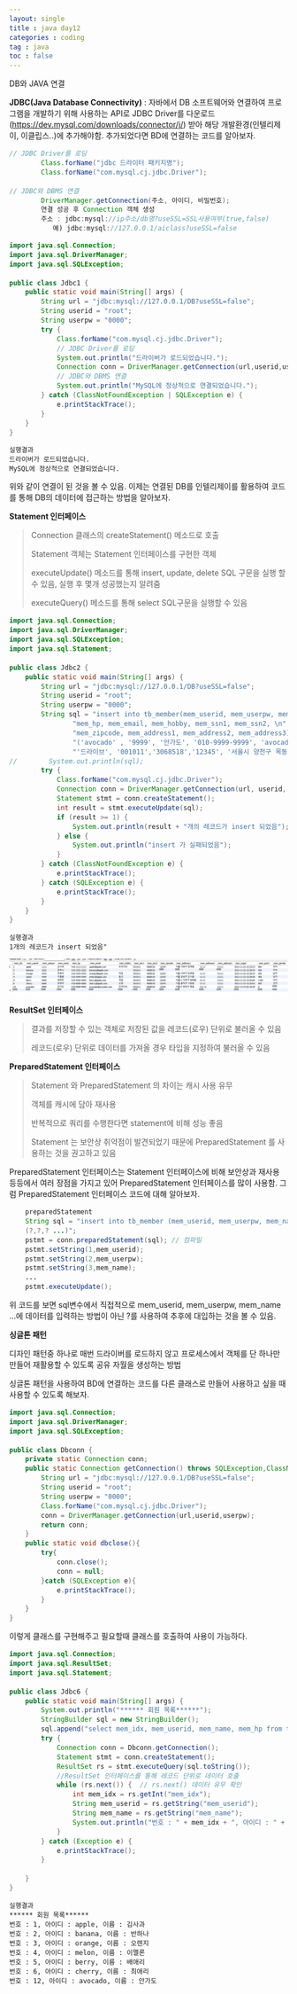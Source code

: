 ```yaml
---
layout: single
title : java day12
categories : coding
tag : java
toc : false
---
```


DB와 JAVA 연결

**JDBC(Java Database Connectivity)** : 자바에서 DB 소프트웨어와 연결하여 프로그램을 개발하기 위해 사용하는 API로 JDBC Driver를 다운로드(https://dev.mysql.com/downloads/connector/j/) 받아 해당 개발환경(인텔리제이, 이클립스..)에 추가해야함. 추가되었다면 BD에 연결하는 코드를 알아보자.

```java
// JDBC Driver를 로딩
        Class.forName("jdbc 드라이터 패키지명");
        Class.forName("com.mysql.cj.jdbc.Driver");
        
// JDBC와 DBMS 연결
        DriverManager.getConnection(주소, 아이디, 비밀번호);
        연결 성공 후 Connection 객체 생성
        주소 : jdbc:mysql://ip주소/db명?useSSL=SSL사용여부(true,false)
           예) jdbc:mysql://127.0.0.1/aiclass?useSSL=false
```

```java
import java.sql.Connection;
import java.sql.DriverManager;
import java.sql.SQLException;

public class Jdbc1 {
    public static void main(String[] args) {
        String url = "jdbc:mysql://127.0.0.1/DB?useSSL=false";
        String userid = "root";
        String userpw = "0000";
        try {
            Class.forName("com.mysql.cj.jdbc.Driver");
            // JDBC Driver를 로딩
            System.out.println("드라이버가 로드되었습니다.");
            Connection conn = DriverManager.getConnection(url,userid,userpw);
            // JDBC와 DBMS 연결
            System.out.println("MySQL에 정상적으로 연결되었습니다.");
        } catch (ClassNotFoundException | SQLException e) {
            e.printStackTrace();
        }
    }
}
```

```
실행결과
드라이버가 로드되었습니다.
MySQL에 정상적으로 연결되었습니다.
```

위와 같이 연결이 된 것을 볼 수 있음. 이제는 연결된 DB를 인텔리제이를 활용하여 코드를 통해 DB의 데이터에 접근하는 방법을 알아보자.



**Statement 인터페이스**

> Connection 클래스의 createStatement() 메소드로 호출
>
> Statement 객체는 Statement 인터페이스를 구현한 객체
>
> executeUpdate() 메소드를 통해 insert, update, delete SQL 구문을 실행 할 수 있음, 실행 후 몇개 성공했는지 알려줌
>
> executeQuery() 메소드를 통해 select SQL구문을 실행할 수 있음



```java
import java.sql.Connection;
import java.sql.DriverManager;
import java.sql.SQLException;
import java.sql.Statement;

public class Jdbc2 {
    public static void main(String[] args) {
        String url = "jdbc:mysql://127.0.0.1/DB?useSSL=false";
        String userid = "root";
        String userpw = "0000";
        String sql = "insert into tb_member(mem_userid, mem_userpw, mem_name, " +
                "mem_hp, mem_email, mem_hobby, mem_ssn1, mem_ssn2, \n" +
                "mem_zipcode, mem_address1, mem_address2, mem_address3) values " +
                "('avocado' , '9999', '안가도', '010-9999-9999', 'avocado@avocado.com'," +
                "'드라이브', '001011','3068518','12345', '서울시 양천구 목동', '111-11','11111')";
//        System.out.println(sql);
        try {
            Class.forName("com.mysql.cj.jdbc.Driver");
            Connection conn = DriverManager.getConnection(url, userid, userpw);
            Statement stmt = conn.createStatement();
            int result = stmt.executeUpdate(sql);
            if (result >= 1) {
                System.out.println(result + "개의 레코드가 insert 되었음");
            } else {
                System.out.println("insert 가 실패되었음");
            }
        } catch (ClassNotFoundException e) {
            e.printStackTrace();
        } catch (SQLException e) {
            e.printStackTrace();
        }
    }
}
```

```
실행결과
1개의 레코드가 insert 되었음"
```
![이미지](https://github.com/YUNCHANYEONG/YUNCHANYEONG.github.io/blob/master/assets/images/sql%20day1_1.JPG?raw=true)


**ResultSet 인터페이스**

> 결과를 저장할 수 있는 객체로 저장된 값을 레코드(로우) 단위로 불러올 수 있음
>
> 레코드(로우) 단위로 데이터를 가져올 경우 타입을 지정하여 불러올 수 있음



**PreparedStatement 인터페이스**

> Statement 와 PreparedStatement 의 차이는 캐시 사용 유무
>
> 객체를 캐시에 담아 재사용
>
> 반복적으로 쿼리를 수행한다면 statement에 비해 성능 좋음
>
> Statement 는 보안상 취약점이 발견되었기 때문에 PreparedStatement 를 사용하는 것을 권고하고 있음

PreparedStatement 인터페이스는 Statement 인터페이스에 비해 보안상과 재사용 등등에서 여러 장점을 가지고 있어 PreparedStatement 인터페이스를 많이 사용함. 그럼 PreparedStatement 인터페이스 코드에 대해 알아보자.

```java
    preparedStatement
    String sql = "insert into tb_member (mem_userid, mem_userpw, mem_name ...)" values
    (?,?,? ...)";
    pstmt = conn.preparedStatement(sql); // 컴파일
    pstmt.setString(1,mem_userid);
    pstmt.setString(2,mem_userpw);
    pstmt.setString(3,mem_name);
    ...
    pstmt.executeUpdate();
```

위 코드를 보면 sql변수에서 직접적으로 mem_userid, mem_userpw, mem_name ...에 데이터를 입력하는 방법이 아닌 ?를 사용하여 추후에 대입하는 것을 볼 수 있음. 



**싱글톤 패턴**

디자인 패턴중 하나로 매번 드라이버를 로드하지 않고 프로세스에서 객체를 단 하나만 만들어 재활용할 수 있도록 공유 자월을 생성하는 방법

싱글톤 패턴을 사용하여 BD에 연결하는 코드를 다른 클래스로 만들어 사용하고 싶을 때 사용할 수 있도록 해보자.

```java
import java.sql.Connection;
import java.sql.DriverManager;
import java.sql.SQLException;

public class Dbconn {
    private static Connection conn;
    public static Connection getConnection() throws SQLException,ClassNotFoundException{
        String url = "jdbc:mysql://127.0.0.1/DB?useSSL=false";
        String userid = "root";
        String userpw = "0000";
        Class.forName("com.mysql.cj.jdbc.Driver");
        conn = DriverManager.getConnection(url,userid,userpw);
        return conn;
    }
    public static void dbclose(){
        try{
            conn.close();
            conn = null;
        }catch (SQLException e){
            e.printStackTrace();
        }
    }
}
```

이렇게 클래스를 구현해주고 필요할때 클래스를 호출하여 사용이 가능하다.

```java
import java.sql.Connection;
import java.sql.ResultSet;
import java.sql.Statement;

public class Jdbc6 {
    public static void main(String[] args) {
        System.out.println("****** 회원 목록******");
        StringBuilder sql = new StringBuilder();
        sql.append("select mem_idx, mem_userid, mem_name, mem_hp from tb_member");
        try {
            Connection conn = Dbconn.getConnection();
            Statement stmt = conn.createStatement();
            ResultSet rs = stmt.executeQuery(sql.toString());
            //ResultSet 인터페이스를 통해 레코드 단위로 데이터 호출
            while (rs.next()) {  // rs.next() 데이터 유무 확인
                int mem_idx = rs.getInt("mem_idx");
                String mem_userid = rs.getString("mem_userid");
                String mem_name = rs.getString("mem_name");
                System.out.println("번호 : " + mem_idx + ", 아이디 : " + mem_userid + ", 이름 : " + mem_name);
            }
        } catch (Exception e) {
            e.printStackTrace();
        }

    }
}
```

```
실행결과
****** 회원 목록******
번호 : 1, 아이디 : apple, 이름 : 김사과
번호 : 2, 아이디 : banana, 이름 : 반하나
번호 : 3, 아이디 : orange, 이름 : 오렌지
번호 : 4, 아이디 : melon, 이름 : 이멜론
번호 : 5, 아이디 : berry, 이름 : 배애리
번호 : 6, 아이디 : cherry, 이름 : 최애리
번호 : 12, 아이디 : avocado, 이름 : 안가도
```

